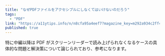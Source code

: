 ```yaml
---
title: "なぜPDFファイルをアクセシブルにしなくてはいけないのだろう"
tags:
  - "PDF"
link: "https://a11ytips.info/n/n8cfa95a4eef7?magazine_key=m292a934c2ff4"
published: true
---
```


特に中編以降は PDF がスクリーンリーダーで読み上げられなくなるケースの具体的な問題と解決策について論じられており、参考になります。
